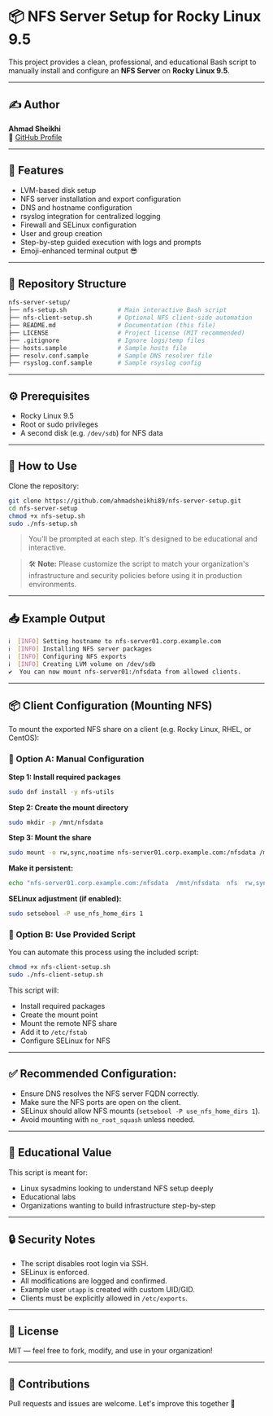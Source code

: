 # 📦 NFS Server Setup for Rocky Linux 9.5

This project provides a clean, professional, and educational Bash script to manually install and configure an **NFS Server** on **Rocky Linux 9.5**.

---

## ✍️ Author
**Ahmad Sheikhi**  
🔗 [GitHub Profile](https://github.com/ahmadsheikhi89)

---

## 📜 Features
- LVM-based disk setup
- NFS server installation and export configuration
- DNS and hostname configuration
- rsyslog integration for centralized logging
- Firewall and SELinux configuration
- User and group creation
- Step-by-step guided execution with logs and prompts
- Emoji-enhanced terminal output 😎

---

## 📂 Repository Structure
```bash
nfs-server-setup/
├── nfs-setup.sh              # Main interactive Bash script
├── nfs-client-setup.sh       # Optional NFS client-side automation
├── README.md                 # Documentation (this file)
├── LICENSE                   # Project license (MIT recommended)
├── .gitignore                # Ignore logs/temp files
├── hosts.sample              # Sample hosts file
├── resolv.conf.sample        # Sample DNS resolver file
├── rsyslog.conf.sample       # Sample rsyslog config
```

---

## ⚙️ Prerequisites
- Rocky Linux 9.5
- Root or sudo privileges
- A second disk (e.g. `/dev/sdb`) for NFS data

---

## 🚀 How to Use
Clone the repository:
```bash
git clone https://github.com/ahmadsheikhi89/nfs-server-setup.git
cd nfs-server-setup
chmod +x nfs-setup.sh
sudo ./nfs-setup.sh
```
> You'll be prompted at each step. It's designed to be educational and interactive.

> 🛠️ **Note:** Please customize the script to match your organization's infrastructure and security policies before using it in production environments.

---

## 📥 Example Output
```bash
ℹ️  [INFO] Setting hostname to nfs-server01.corp.example.com
ℹ️  [INFO] Installing NFS server packages
ℹ️  [INFO] Configuring NFS exports
ℹ️  [INFO] Creating LVM volume on /dev/sdb
✔️  You can now mount nfs-server01:/nfsdata from allowed clients.
```

---

## 📦 Client Configuration (Mounting NFS)
To mount the exported NFS share on a client (e.g. Rocky Linux, RHEL, or CentOS):

### 📌 Option A: Manual Configuration

**Step 1: Install required packages**
```bash
sudo dnf install -y nfs-utils
```

**Step 2: Create the mount directory**
```bash
sudo mkdir -p /mnt/nfsdata
```

**Step 3: Mount the share**
```bash
sudo mount -o rw,sync,noatime nfs-server01.corp.example.com:/nfsdata /mnt/nfsdata
```

**Make it persistent:**
```bash
echo "nfs-server01.corp.example.com:/nfsdata  /mnt/nfsdata  nfs  rw,sync,noatime  0  0" | sudo tee -a /etc/fstab
```

**SELinux adjustment (if enabled):**
```bash
sudo setsebool -P use_nfs_home_dirs 1
```

### 📌 Option B: Use Provided Script
You can automate this process using the included script:
```bash
chmod +x nfs-client-setup.sh
sudo ./nfs-client-setup.sh
```
This script will:
- Install required packages
- Create the mount point
- Mount the remote NFS share
- Add it to `/etc/fstab`
- Configure SELinux for NFS

---

## ✅ Recommended Configuration:
- Ensure DNS resolves the NFS server FQDN correctly.
- Make sure the NFS ports are open on the client.
- SELinux should allow NFS mounts (`setsebool -P use_nfs_home_dirs 1`).
- Avoid mounting with `no_root_squash` unless needed.

---

## 🧠 Educational Value
This script is meant for:
- Linux sysadmins looking to understand NFS setup deeply
- Educational labs
- Organizations wanting to build infrastructure step-by-step

---

## 🔒 Security Notes
- The script disables root login via SSH.
- SELinux is enforced.
- All modifications are logged and confirmed.
- Example user `utapp` is created with custom UID/GID.
- Clients must be explicitly allowed in `/etc/exports`.

---

## 📄 License
MIT — feel free to fork, modify, and use in your organization!

---

## 🤝 Contributions
Pull requests and issues are welcome. Let's improve this together 🚀

